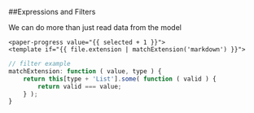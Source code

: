 ##Expressions and Filters

We can do more than just read data from the model 

```markup
<paper-progress value="{{ selected + 1 }}">
<template if="{{ file.extension | matchExtension('markdown') }}">
```

```javascript
// filter example
matchExtension: function ( value, type ) {
    return this[type + 'List'].some( function ( valid ) {
        return valid === value;
    } );
}
```
<a class="docs" target="_blank" href="http://www.polymer-project.org/docs/polymer/expressions.html"></a>
